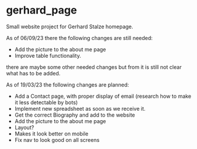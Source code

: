 # gerhard_page
Small website project for Gerhard Stalze homepage.

As of 06/09/23 there the following changes are still needed:
- Add the picture to the about me page
- Improve table functionality.

there are maybe some other needed changes but from it is still not clear what has to be added.

As of 19/03/23 the following changes are planned:
- Add a Contact page, with proper display of email (research how to make it less detectable by bots)
- Implement new spreadsheet as soon as we receive it.
- Get the correct Biography and add to the website
- Add the picture to the about me page
- Layout?
- Makes it look better on mobile
- Fix nav to look good on all screens
